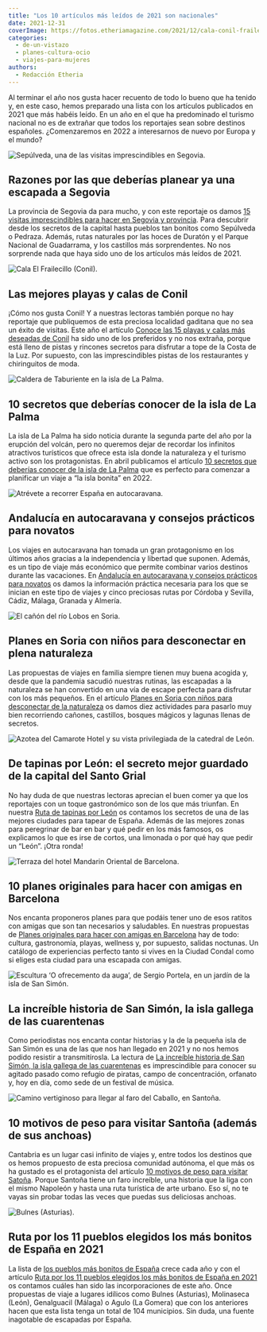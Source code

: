 ```yaml
---
title: "Los 10 artículos más leídos de 2021 son nacionales"
date: 2021-12-31
coverImage: https://fotos.etheriamagazine.com/2021/12/cala-conil-frailecillo.jpg
categories: 
  - de-un-vistazo
  - planes-cultura-ocio
  - viajes-para-mujeres
authors: 
  - Redacción Etheria
---
```


Al terminar el año nos gusta hacer recuento de todo lo bueno que ha tenido y, en este caso, hemos preparado una lista con los artículos publicados en 2021 que más habéis leído. En un año en el que ha predominado el turismo nacional no es de extrañar que todos los reportajes sean sobre destinos españoles. ¿Comenzaremos en 2022 a interesarnos de nuevo por Europa y el mundo?

![Sepúlveda, una de las visitas imprescindibles en Segovia.](https://fotos.etheriamagazine.com/2021/12/segovia-Sepulveda.jpg "Sepúlveda, una de las visitas imprescindibles en Segovia. © Turismo Diputación de Segovia")

## Razones por las que deberías planear ya una escapada a Segovia

La provincia de Segovia da para mucho, y con este reportaje os damos [15 visitas 
imprescindibles para hacer en Segovia y 
provincia](https://etheriamagazine.com/2021/03/09/15-lugares-imprescindibles-que-ver-en-segovia-y-provincia/). 
Para descubrir desde los secretos de la capital hasta pueblos tan bonitos como Sepúlveda 
o Pedraza. Además, rutas naturales por las hoces de Duratón y el Parque Nacional de 
Guadarrama, y los castillos más sorprendentes. No nos sorprende nada que haya sido uno 
de los artículos más leídos de 2021. 

![Cala El Frailecillo (Conil).](https://fotos.etheriamagazine.com/2021/12/cala-conil-frailecillo.jpg "Cala El Frailecillo (Conil). © Etheria M.")

## Las mejores playas y calas de Conil

¡Cómo nos gusta Conil! Y a nuestras lectoras también porque no hay reportaje que 
publiquemos de esta preciosa localidad gaditana que no sea un éxito de visitas. Este año 
el artículo [Conoce las 15 playas y calas más deseadas de 
Conil](https://etheriamagazine.com/2021/02/05/mejores-playas-y-calas-de-conil-de-la-frontera/) 
ha sido uno de los preferidos y no nos extraña, porque está lleno de pistas y rincones 
secretos para disfrutar a tope de la Costa de la Luz. Por supuesto, con las 
imprescindibles pistas de los restaurantes y chiringuitos de moda. 

![Caldera de Taburiente en la isla de La Palma.](https://fotos.etheriamagazine.com/2021/12/La-Palma-Viajes-mujeres-etheria-mar-nubes-1024x683-1.jpg "Caldera de Taburiente en la isla de La Palma.")

## 10 secretos que deberías conocer de la isla de La Palma

La isla de La Palma ha sido noticia durante la segunda parte del año por la erupción del 
volcán, pero no queremos dejar de recordar los infinitos atractivos turísticos que 
ofrece esta isla donde la naturaleza y el turismo activo son los protagonistas. En abril 
publicamos el artículo [10 secretos que deberías conocer de la isla de La 
Palma](https://etheriamagazine.com/2021/04/05/10-secretos-para-conocer-la-isla-de-la-palma/) 
que es perfecto para comenzar a planificar un viaje a “la isla bonita” en 2022. 

![Atrévete a recorrer España en autocaravana.](https://fotos.etheriamagazine.com/2021/12/autocaravana-estacionar.jpg "Atrévete a recorrer España en autocaravana.")

## Andalucía en autocaravana y consejos prácticos para novatos

Los viajes en autocaravana han tomada un gran protagonismo en los últimos años gracias a 
la independencia y libertad que suponen. Además, es un tipo de viaje más económico que 
permite combinar varios destinos durante las vacaciones. En [Andalucía en autocaravana y 
consejos prácticos para 
novatos](https://etheriamagazine.com/2021/04/07/consejos-rutas-andalucia-en-autocaravana/) 
os damos la información práctica necesaria para los que se inician en este tipo de 
viajes y cinco preciosas rutas por Córdoba y Sevilla, Cádiz, Málaga, Granada y Almería. 

![El cañón del río Lobos en Soria.](https://fotos.etheriamagazine.com/2021/12/canon-rio-lobos-soria.jpg "El cañón del río Lobos en Soria. © Etheria Magazine")

## Planes en Soria con niños para desconectar en plena naturaleza

Las propuestas de viajes en familia siempre tienen muy buena acogida y, desde que la 
pandemia sacudió nuestras rutinas, las escapadas a la naturaleza se han convertido en 
una vía de escape perfecta para disfrutar con los más pequeños. En el artículo [Planes 
en Soria con niños para desconectar de la 
naturaleza](https://etheriamagazine.com/2021/02/24/planes-y-actividades-en-soria-con-ninos/) 
os damos diez actividades para pasarlo muy bien recorriendo cañones, castillos, bosques 
mágicos y lagunas llenas de secretos. 

![Azotea del Camarote Hotel y su vista privilegiada de la catedral de León.](https://fotos.etheriamagazine.com/2021/12/leon-hotel-camarote.jpg "Azotea del Camarote Hotel y su vista privilegiada de la catedral de León. © Camarote Hotel")

## De tapinas por León: el secreto mejor guardado de la capital del Santo Grial

No hay duda de que nuestras lectoras aprecian el buen comer ya que los reportajes con un 
toque gastronómico son de los que más triunfan. En nuestra [Ruta de tapinas por 
León](https://etheriamagazine.com/2021/09/09/ruta-para-comer-bien-en-leon-capital/) os 
contamos los secretos de una de las mejores ciudades para tapear de España. Además de 
las mejores zonas para peregrinar de bar en bar y qué pedir en los más famosos, os 
explicamos lo que es irse de cortos, una limonada o por qué hay que pedir un “León”. 
¡Otra ronda! 

![Terraza del hotel Mandarin Oriental de Barcelona.](https://fotos.etheriamagazine.com/2021/12/Terrat-mandarin-oriental-barcelona.jpg "Terraza del © hotel Mandarin Oriental de Barcelona.")

## 10 planes originales para hacer con amigas en Barcelona

Nos encanta proponeros planes para que podáis tener uno de esos ratitos con amigas que 
son tan necesarios y saludables. En nuestras propuestas de [Planes originales para hacer 
con amigas en 
Barcelona](https://etheriamagazine.com/2021/03/10/10-planes-originales-con-amigas-en-barcelona/) 
hay de todo: cultura, gastronomía, playas, wellness y, por supuesto, salidas noctunas. 
Un catálogo de experiencias perfecto tanto si vives en la Ciudad Condal como si eliges 
esta ciudad para una escapada con amigas. 

![Escultura ‘O ofrecemento da auga’, de Sergio Portela, en un jardín de la isla de San Simón.](https://fotos.etheriamagazine.com/2021/12/isla-pandemias-san-simon-jardines.jpg "Escultura ‘O ofrecemento da auga’, de Sergio Portela, en un jardín de la isla de San Simón. © Kelu Robles")

## La increíble historia de San Simón, la isla gallega de las cuarentenas

Como periodistas nos encanta contar historias y la de la pequeña isla de San Simón es 
una de las que nos han llegado en 2021 y no nos hemos podido resistir a transmitírosla. 
La lectura de [La increíble historia de San Simón, la isla gallega de las 
cuarentenas](https://etheriamagazine.com/2021/01/04/historia-de-san-simon-la-isla-gallega-de-las-cuarentenas/) 
es imprescindible para conocer su agitado pasado como refugio de piratas, campo de 
concentración, orfanato y, hoy en día, como sede de un festival de música. 

![Camino vertiginoso para llegar al faro del Caballo, en Santoña.](https://fotos.etheriamagazine.com/2021/12/faro-el-pescador-santona-cantabria.jpg "Camino vertiginoso para llegar al faro del Caballo, en Santoña.")

## 10 motivos de peso para visitar Santoña (además de sus anchoas)

Cantabria es un lugar casi infinito de viajes y, entre todos los destinos que os hemos 
propuesto de esta preciosa comunidad autónoma, el que más os ha gustado es el 
protagonista del artículo [10 motivos de peso para visitar 
Satoña](https://etheriamagazine.com/2021/01/20/santona-10-planes-con-sabor-marinero-en-cantabria/). 
Porque Santoña tiene un faro increíble, una historia que la liga con el mismo Napoleón y 
hasta una ruta turística de arte urbano. Eso sí, no te vayas sin probar todas las veces 
que puedas sus deliciosas anchoas. 

![Bulnes (Asturias).](https://fotos.etheriamagazine.com/2021/12/pueblo-mas-bonito-espana-bulnes.jpg "Bulnes (Asturias). © Los pueblos más bonitos de España")

## Ruta por los 11 pueblos elegidos los más bonitos de España en 2021

La lista de [los pueblos más bonitos de 
España](https://www.lospueblosmasbonitosdeespana.org/) crece cada año y con el artículo [Ruta 
por los 11 pueblos elegidos los más bonitos de España en 
2021](https://etheriamagazine.com/2021/01/19/ruta-por-los-11-pueblos-elegidos-como-los-mas-bonitos-de-espana-en-2021/) 
os contamos cuáles han sido las incorporaciones de este año. Once propuestas de viaje a 
lugares idílicos como Bulnes (Asturias), Molinaseca (León), Genalguacil (Málaga) o Agulo 
(La Gomera) que con los anteriores hacen que esta lista tenga un total de 104 
municipios. Sin duda, una fuente inagotable de escapadas por España.
